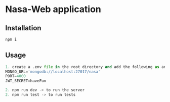 # Nasa-Web application


## Installation

```bash
npm i
```

## Usage

```python
1. create a .env file in the root directory and add the following as an example:
MONGO_URL='mongodb://localhost:27017/nasa'
PORT=4000
JWT_SECRET=haveFun

2. npm run dev -> to run the server
2. npm run test -> to run tests

```